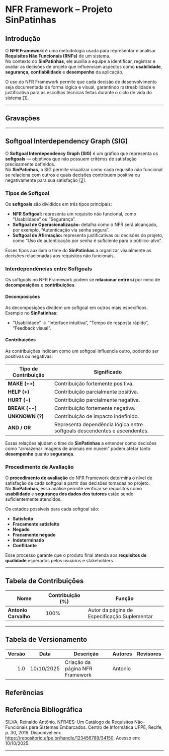# NFR Framework – Projeto SinPatinhas

## Introdução

O **NFR Framework** é uma metodologia usada para representar e analisar **Requisitos Não Funcionais (RNFs)** de um sistema.  
No contexto do **SinPatinhas**, ele auxilia a equipe a identificar, registrar e avaliar as decisões de projeto que influenciam aspectos como **usabilidade**, **segurança**, **confiabilidade** e **desempenho** da aplicação.  

O uso do NFR Framework permite que cada decisão de desenvolvimento seja documentada de forma lógica e visual, garantindo rastreabilidade e justificativa para as escolhas técnicas feitas durante o ciclo de vida do sistema <a id="anchor_1" href="#REF1">[1]</a>.  

---

## Gravações

---

## Softgoal Interdependency Graph (SIG)

O **Softgoal Interdependency Graph (SIG)** é um gráfico que representa os **softgoals** — objetivos que não possuem critérios de satisfação precisamente definidos.  
No **SinPatinhas**, o SIG permite visualizar como cada requisito não funcional se relaciona com outros e quais decisões contribuem positiva ou negativamente para sua satisfação <a id="anchor_2" href="#REF2">[2]</a>.

### Tipos de Softgoal

Os **softgoals** são divididos em três tipos principais:

- **NFR Softgoal:** representa um requisito não funcional, como “Usabilidade” ou “Segurança”.
- **Softgoal de Operacionalização:** detalha como o NFR será alcançado, por exemplo, “Autenticação via senha segura”.
- **Softgoal de Afirmação:** representa justificativas ou decisões do projeto, como “Uso de autenticação por senha é suficiente para o público-alvo”.

Esses tipos auxiliam o time do **SinPatinhas** a organizar visualmente as decisões relacionadas aos requisitos não funcionais.

### Interdependências entre Softgoals

Os softgoals no NFR Framework podem se **relacionar entre si** por meio de **decomposições** e **contribuições**.

#### Decomposições

As decomposições dividem um softgoal em outros mais específicos.  
Exemplo no **SinPatinhas**:
- “Usabilidade” → “Interface intuitiva”, “Tempo de resposta rápido”, “Feedback visual”.

#### Contribuições

As contribuições indicam como um softgoal influencia outro, podendo ser positivas ou negativas:

| Tipo de Contribuição | Significado                                                                 |
|----------------------|------------------------------------------------------------------------------|
| **MAKE (++)**        | Contribuição fortemente positiva.                                            |
| **HELP (+)**         | Contribuição parcialmente positiva.                                          |
| **HURT (-)**         | Contribuição parcialmente negativa.                                          |
| **BREAK (--)**       | Contribuição fortemente negativa.                                            |
| **UNKNOWN (?)**      | Contribuição de impacto indefinido.                                          |
| **AND / OR**         | Representa dependência lógica entre softgoals descendentes e ascendentes.    |

Essas relações ajudam o time do **SinPatinhas** a entender como decisões como “armazenar imagens de animais em nuvem” podem afetar tanto **desempenho** quanto **segurança**.

### Procedimento de Avaliação

O **procedimento de avaliação** do NFR Framework determina o nível de satisfação de cada softgoal a partir das decisões tomadas no projeto.  
No **SinPatinhas**, essa análise permite verificar se requisitos como **usabilidade** e **segurança dos dados dos tutores** estão sendo suficientemente atendidos.  

Os estados possíveis para cada softgoal são:
- **Satisfeito**
- **Fracamente satisfeito**
- **Negado**
- **Fracamente negado**
- **Indeterminado**
- **Conflitante**

Esse processo garante que o produto final atenda aos **requisitos de qualidade** esperados pelos usuários e stakeholders.

---

## Tabela de Contribuições

| **Nome**            | **Contribuição (%)** | **Função**                                 |
|----------------------|----------------------|--------------------------------------------|
| **Antonio Carvalho** | 100%                 | Autor da página de Especificação Suplementar |

---

## Tabela de Versionamento

| Versão | Data       | Descrição                                   | Autores  | Revisores |
|-------:|------------|----------------------------------------------|----------|-----------|
| 1.0    | 10/10/2025 | Criação da página NFR Framework | Antonio |         |

## Referências

## Referência Bibliográfica

SILVA, Reinaldo Antônio. NFR4ES: Um Catálogo de Requisitos Não-Funcionais para Sistemas Embarcados. Centro de Informática UFPE, Recife, p. 30, 2019. Disponível em: https://repositorio.ufpe.br/handle/123456789/34150. Acesso em: 10/10/2025.


---